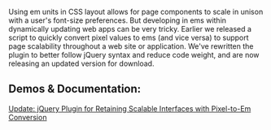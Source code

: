 Using em units in CSS layout allows for page components to scale in unison with a user's font-size preferences. But developing in ems within dynamically updating web apps can be very tricky. Earlier we released a script to quickly convert pixel values to ems (and vice versa) to support page scalability throughout a web site or application. We've rewritten the plugin to better follow jQuery syntax and reduce code weight, and are now releasing an updated version for download.

## Demos & Documentation:

[Update: jQuery Plugin for Retaining Scalable Interfaces with Pixel-to-Em Conversion](http://filamentgroup.com/lab/update_jquery_plugin_for_retaining_scalable_interfaces_with_pixel_to_em_con/)
